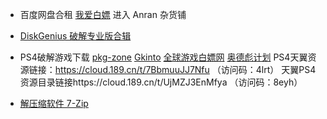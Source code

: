 - 百度网盘合租 
[我爱白嫖](https://feizhu.3kla.top/assets/img/default/)  进入 Anran 杂货铺

- [DiskGenius 破解专业版合辑](https://weilining.github.io/251.html) 

- PS4破解游戏下载
   [pkg-zone](https://pkg-zone.com/)
   [Gkinto](https://www.gkinto.com/category/ps4)
   [全球游戏白嫖网](https://www.520switch.com/ps4/)
   [奥德彪计划](https://2468c.com/)
   PS4天翼资源链接：https://cloud.189.cn/t/7BbmuuJJ7Nfu （访问码：4lrt）
   天翼PS4资源目录链接https://cloud.189.cn/t/UjMZJ3EnMfya （访问码：8eyh）
  
- [解压缩软件 7-Zip](https://www.7-zip.org/)
